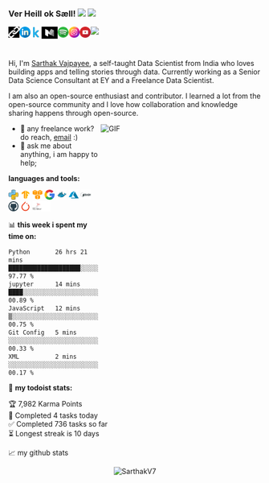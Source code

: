 ### Ver Heill ok Sæll! <img src="https://i.pinimg.com/originals/09/ef/35/09ef35c5d29a3f7c9cc356f05e9f3541.gif" width="32px"> <img src="https://media.giphy.com/media/hvRJCLFzcasrR4ia7z/giphy.gif" width="25px">

<a href="https://sarthakv7.github.io/my_folio/" target="_blank">
  <img align="left" alt="Sarthak's Website" width="22px" src="./icons/url.png" />
</a>
<a href="https://www.linkedin.com/in/sarthak-vajpayee/" target="_blank">
  <img align="left" alt="Sarthak's LinkedIN" width="22px" src="./icons/linkedin.png" />
</a>
<a href="https://www.kaggle.com/sarthakvajpayee" target="_blank">
  <img align="left" alt="Sarthak's Kaggle" width="22px" src="./icons/kaggle.png" />
</a>
<a href="https://medium.com/@itssarthakvajpayee" target="_blank">
  <img align="left" alt="Sarthak's Medium" width="32px" src="./icons/medium_3.png" />
</a>
<a href="https://open.spotify.com/user/31xcw7slsubjhc5blt2kuhgcv7qu" target="_blank">
  <img align="left" alt="Sarthak's Spotify" width="22px" src="./icons/spotify.png" />
</a>
<a href="https://www.instagram.com/sarthakvajpayee/" target="_blank">
  <img align="left" alt="Sarthak's Insta" width="22px" src="./icons/instagram.png" />
</a>
<a href="https://www.youtube.com/channel/UC2gkykteLJAJbk6G4aRu8tw/" target="_blank">
  <img align="left" alt="Sarthak's YouTube" width="22px" src="./icons/youtube.png" />
</a>


![](https://visitor-badge.glitch.me/badge?page_id=SarthakV7.SarthakV7)

<br />


Hi, I'm [Sarthak Vajpayee](https://sarthakv7.github.io/my_folio/), a self-taught Data Scientist from India who loves building apps and telling stories through data. Currently working as a Senior Data Science Consultant at EY and a Freelance Data Scientist.

I am also an open-source enthusiast and contributor. I learned a lot from the open-source community and I love how collaboration and knowledge sharing happens through open-source.

<img align="right" alt="GIF" src="./icons/pattern.gif?raw=true" width="320" height="320" />

- 💼 any freelance work? do reach, [email](mailto:itssarthakvajpayee@gmail.com) :)
- 💬 ask me about anything, i am happy to help;


**languages and tools:**

<code><img height="20" src="./icons/python.png"></code>
<code><img height="20" src="./icons/tensorflow.png"></code>
<code><img height="20" src="./icons/aws.png"></code>
<code><img height="20" src="./icons/google.png"></code>
<code><img height="20" src="./icons/docker.png"></code>
<code><img height="20" src="./icons/azure.png"></code>
<code><img height="20" src="./icons/bash.png"></code>
<code><img height="20" src="./icons/github.png"></code>
<code><img height="20" src="./icons/pytorch.png"></code>
<code><img height="20" src="./icons/sql.png"></code>

📊 **this week i spent my time on:**
<!--START_SECTION:waka-->
```text
Python       26 hrs 21 mins  ████████████████████░░░░░   97.77 % 
jupyter      14 mins         ████░░░░░░░░░░░░░░░░░░░░░   00.89 % 
JavaScript   12 mins         ▒░░░░░░░░░░░░░░░░░░░░░░░░   00.75 % 
Git Config   5 mins          ░░░░░░░░░░░░░░░░░░░░░░░░░   00.33 % 
XML          2 mins          ░░░░░░░░░░░░░░░░░░░░░░░░░   00.17 % 
```
<!--END_SECTION:waka-->


🚧 **my todoist stats:**
<!-- TODO-IST:START -->
🏆  7,982 Karma Points           
🌸  Completed 4 tasks today           
✅  Completed 736 tasks so far           
⏳  Longest streak is 10 days
<!-- TODO-IST:END -->


📈 my github stats

<p align="center"> <img src="https://github-readme-stats.vercel.app/api?username=SarthakV7&show_icons=true&theme=gruvbox" alt="SarthakV7" />
